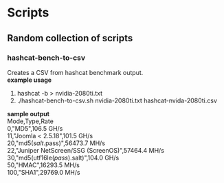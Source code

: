 # Scripts
## Random collection of scripts

### hashcat-bench-to-csv
Creates a CSV from hashcat benchmark output.  
**example usage**
  1. hashcat -b > nvidia-2080ti.txt
  2. ./hashcat-bench-to-csv.sh nvidia-2080ti.txt hashcat-nvida-2080ti.csv
 
 **sample output**  
Mode,Type,Rate  
0,"MD5",106.5 GH/s  
11,"Joomla < 2.5.18",101.5 GH/s  
20,"md5($salt.$pass)",56473.7 MH/s  
22,"Juniper NetScreen/SSG (ScreenOS)",57464.4 MH/s  
30,"md5(utf16le($pass).$salt)",104.0 GH/s  
50,"HMAC",16293.5 MH/s  
100,"SHA1",29769.0 MH/s  
